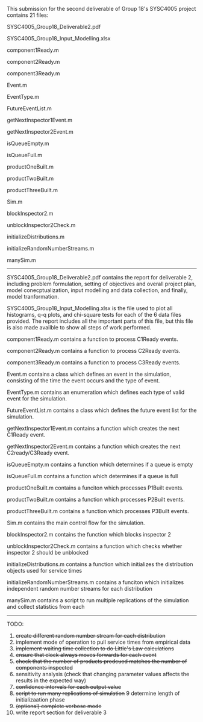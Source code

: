 This submission for the second deliverable of Group 18's SYSC4005 project contains 21 files:

SYSC4005_Group18_Deliverable2.pdf

SYSC4005_Group18_Input_Modelling.xlsx

component1Ready.m

component2Ready.m

component3Ready.m

Event.m

EventType.m

FutureEventList.m

getNextInspector1Event.m

getNextInspector2Event.m

isQueueEmpty.m

isQueueFull.m

productOneBuilt.m

productTwoBuilt.m

productThreeBuilt.m

Sim.m

blockInspector2.m

unblockInspector2Check.m

initializeDistributions.m

initializeRandomNumberStreams.m

manySim.m

----------------------------------------------------------------------------------------------------------------------------------

SYSC4005_Group18_Deliverable2.pdf contains the report for deliverable 2, including problem formulation, 
setting of objectives and overall project plan, model conecptualization, input modelling and 
data collection, and finally, model tranformation.

SYSC4005_Group18_Input_Modelling.xlsx is the file used to plot all histograms, q-q plots, and chi-square
tests for each of the 6 data files provided. The report includes all the important parts of this file, but this
file is also made availble to show all steps of work performed.

component1Ready.m contains a function to process C1Ready events.

component2Ready.m contains a function to process C2Ready events.

component3Ready.m contains a function to process C3Ready events.

Event.m contains a class which defines an event in the simulation, consisting of the time the event occurs and the type of event.

EventType.m contains an enumeration which defines each type of valid event for the simulation.

FutureEventList.m contains a class which defines the future event list for the simulation.

getNextInspector1Event.m contains a function which creates the next C1Ready event.

getNextInspector2Event.m contains a function which creates the next C2ready/C3Ready event.

isQueueEmpty.m contains a function which determines if a queue is empty

isQueueFull.m contains a function which determines if a queue is full

productOneBuilt.m contains a funciton which processes P1Built events.

productTwoBuilt.m contains a function which processes P2Built events.

productThreeBuilt.m contains a function which processes P3Built events.

Sim.m contains the main control flow for the simulation.

blockInspector2.m contains the function which blocks inspector 2

unblockInspector2Check.m contains a function which checks whether inspector 2 should be unblocked

initializeDistributions.m contains a function which initializes the distribution objects used for service times

initializeRandomNumberStreams.m contains a funciton which initializes independent random number streams for each distribution

manySim.m contains a script to run multiple replications of the simulation and collect statistics from each

----------------------------------------------------------------------------------------------------------------------------------
TODO:
1. ~~create different random number stream for each distribution~~
2. implement mode of operation to pull service times from empirical data
3. ~~implement waiting time collection to do Little's Law calculations~~
4. ~~ensure that clock always moves forwards for each event~~
5. ~~check that the number of products prodcued matches the number of components inspected~~
6. sensitivity analysis (check that changing parameter values affects the results in the expected way)
7. ~~confidence intervals for each output value~~
8. ~~script to run many replications of simulation~~
9  determine length of initializaation phase
10. ~~(optional) complete verbose mode~~
11. write report section for deliverable 3
